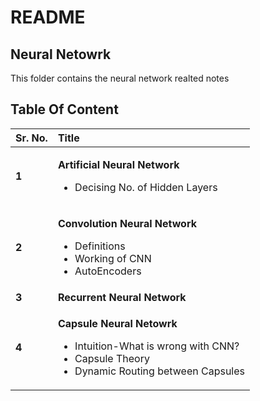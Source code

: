 # README

## Neural Netowrk

This folder contains the neural network realted notes

## Table Of Content

<table>
  <thead>
    <tr>
      <th style="text-align:left">Sr. No.</th>
      <th style="text-align:left">Title</th>
    </tr>
  </thead>
  <tbody>
    <tr>
      <td style="text-align:left"><b>1</b>
      </td>
      <td style="text-align:left">
        <p><b>Artificial Neural Network</b>
        </p>
        <ul>
          <li>Decising No. of Hidden Layers</li>
        </ul>
      </td>
    </tr>
    <tr>
      <td style="text-align:left"><b>2</b>
      </td>
      <td style="text-align:left">
        <p><b>Convolution Neural Network</b>
        </p>
        <ul>
          <li>Definitions</li>
          <li>Working of CNN</li>
          <li>AutoEncoders</li>
        </ul>
      </td>
    </tr>
    <tr>
      <td style="text-align:left"><b>3</b>
      </td>
      <td style="text-align:left"><b>Recurrent Neural Network</b>
      </td>
    </tr>
    <tr>
      <td style="text-align:left"><b>4</b>
      </td>
      <td style="text-align:left">
        <p><b>Capsule Neural Netowrk</b>
        </p>
        <ul>
          <li>Intuition-What is wrong with CNN?</li>
          <li>Capsule Theory</li>
          <li>Dynamic Routing between Capsules</li>
        </ul>
      </td>
    </tr>
  </tbody>
</table>

